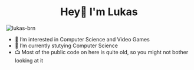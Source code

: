 <!--
**lukas-brn/lukas-brn** is a ✨ _special_ ✨ repository because its `README.md` (this file) appears on your GitHub profile.

Here are some ideas to get you started:
-->

<h1 align="center">Hey👋 I'm Lukas</h1>

<!--
- 🔭 I’m currently working on ...
- 🌱 I’m currently learning ...
- 👯 I’m looking to collaborate on ...
- 🤔 I’m looking for help with ...
- 💬 Ask me about ...
- 📫 How to reach me: ...
- 😄 Pronouns: ...
- ⚡ Fun fact: ...
-->

<p>
  <img align="left" src="https://github-readme-stats.vercel.app/api/top-langs?username=lukas-brn&show_icons=true&locale=en&layout=compact" alt="lukas-brn" />
</p>
<br/>

- 👀 I’m interested in Computer Science and Video Games
- 🌱 I’m currently stutying Computer Science
- 📺 Most of the public code on here is quite old, so you might not bother looking at it

